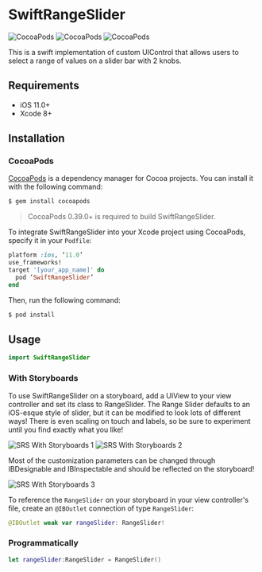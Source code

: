 # SwiftRangeSlider
![CocoaPods](https://img.shields.io/cocoapods/v/SwiftRangeSlider.svg)
![CocoaPods](https://img.shields.io/cocoapods/l/SwiftRangeSlider.svg)
![CocoaPods](https://img.shields.io/cocoapods/p/SwiftRangeSlider.svg)

This is a swift implementation of custom UIControl that allows users to select a range of values on a slider bar with 2 knobs.

## Requirements

- iOS 11.0+
- Xcode 8+

## Installation

### CocoaPods

[CocoaPods](http://cocoapods.org) is a dependency manager for Cocoa projects. You can install it with the following command:

```bash
$ gem install cocoapods
```

> CocoaPods 0.39.0+ is required to build SwiftRangeSlider.

To integrate SwiftRangeSlider into your Xcode project using CocoaPods, specify it in your `Podfile`:

```ruby
platform :ios, ‘11.0’
use_frameworks!
target '[your_app_name]' do
  pod ‘SwiftRangeSlider’
end
```

Then, run the following command:

```bash
$ pod install
```

## Usage
```swift
import SwiftRangeSlider
```

### With Storyboards

To use SwiftRangeSlider on a storyboard, add a UIView to your view controller and set its class to RangeSlider. The Range Slider defaults to an iOS-esque style of slider, but it can be modified to look lots of different ways! There is even scaling on touch and labels, so be sure to experiment until you find exactly what you like!

![SRS With Storyboards 1](http://imgur.com/C69FAOO.png)
![SRS With Storyboards 2](http://i.imgur.com/HSVrFKU.png)

Most of the customization parameters can be changed through IBDesignable and IBInspectable and should be reflected on the storyboard!

![SRS With Storyboards 3](http://imgur.com/sog8OMz.png)

To reference the `RangeSlider` on your storyboard in your view controller's file, create an `@IBOutlet` connection of type `RangeSlider`:

```swift
@IBOutlet weak var rangeSlider: RangeSlider!
```

### Programmatically

```swift
let rangeSlider:RangeSlider = RangeSlider()
```
